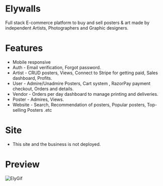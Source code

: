 # Elywalls

Full stack E-commerce platform to buy and sell posters &amp; art made by independent Artists, Photographers and Graphic designers.

# Features

-   Mobile responsive
-   Auth - Email verification, Forgot password.
-   Artist - CRUD posters, Views, Connect to Stripe for getting paid, Sales dashboard, Profits.
-   User - Admire/Unadmire Posters, Cart system , RazorPay payment checkout, Orders and details.
-   Vendor - Orders per day dashboard to manage printing and deliveries.
-   Poster - Admires, Views.
-   Website - Search, Recommendation of posters, Popular posters, Top-selling Posters .etc

# Site

-   This site and the business is not deployed.

# Preview
![ElyGif](https://user-images.githubusercontent.com/47172497/113725784-4a329800-9711-11eb-9228-3537e9274780.gif)

